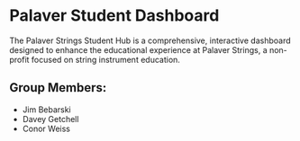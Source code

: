 # Palaver Student Dashboard
The Palaver Strings Student Hub is a comprehensive, interactive dashboard designed to enhance the educational experience at Palaver Strings, a non-profit focused on string instrument education.

## Group Members: 
- Jim Bebarski
- Davey Getchell
- Conor Weiss
